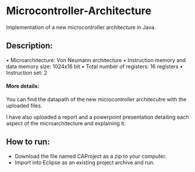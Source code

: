 # Microcontroller-Architecture
Implementation of a new microcontroller architecture in Java.

## Description:
•	Microarchitecture: Von Neumann architecture
•	Instruction memory and data memory size: 1024x16 bit
•	Total number of registers: 16 registers
•	Instruction set: 2

#### More details:

You can find the datapath of the new microcontroller architecutre with the uploaded files.

I have also uploaded a report and a powerpoint presentation detailing each aspect of the microarchitecture and explaining it.

## How to run:
- Download the file named CAProject as a zip to your computer.
- Import into Eclipse as an existing project archive and run.
